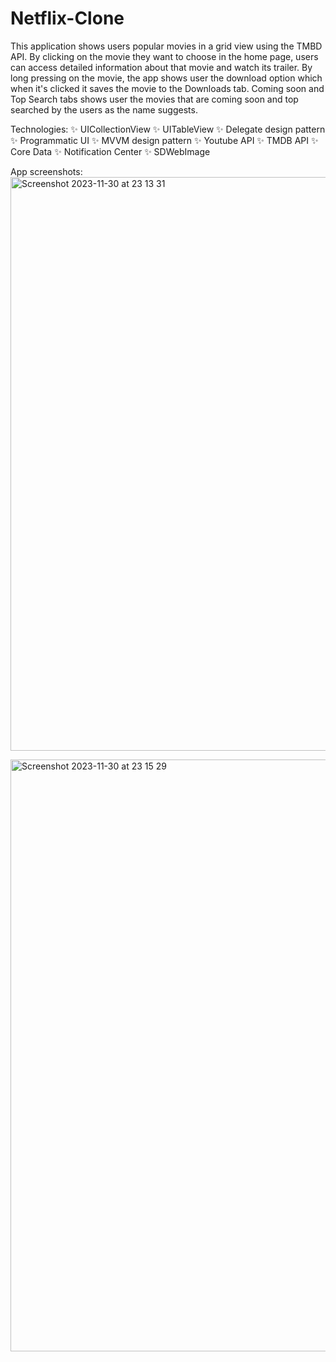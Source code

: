 # Netflix-Clone

This application shows users popular movies in a grid view using the TMBD API. By clicking on the movie they want to choose in the home page, users can access detailed information about that movie and watch its trailer. By long pressing on the movie, the app shows user the download option which when it's clicked it saves the movie to the Downloads tab. Coming soon and Top Search tabs shows user the movies that are coming soon and top searched by the users as the name suggests. 

Technologies:
✨ UICollectionView
✨ UITableView 
✨ Delegate design pattern
✨ Programmatic UI
✨ MVVM design pattern
✨ Youtube API
✨ TMDB API
✨ Core Data
✨ Notification Center
✨ SDWebImage

App screenshots:
<img width="918" alt="Screenshot 2023-11-30 at 23 13 31" src="https://github.com/cerennnnn/Netflix/assets/97634053/8afcf648-5aa9-4adf-8dfc-f2e7fade2e37">


<img width="947" alt="Screenshot 2023-11-30 at 23 15 29" src="https://github.com/cerennnnn/Netflix/assets/97634053/f14b7000-1ba6-4753-940a-74a1ce233bde">
